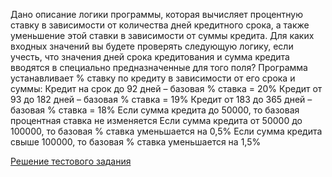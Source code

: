 Дано описание логики программы, которая вычисляет процентную ставку в зависимости от количества дней кредитного срока, а также уменьшение этой ставки в зависимости от суммы кредита.
Для каких входных значений вы будете проверять следующую логику, если учесть, что значения дней срока кредитования и сумма кредита вводятся в специально предназначенные для того поля? Программа устанавливает % ставку по кредиту в зависимости от его срока и суммы:
Кредит на срок до 92 дней – базовая % ставка = 20%
Кредит от 93 до 182 дней – базовая % ставка = 19%
Кредит от 183 до 365 дней – базовая % ставка = 18%
Если сумма кредита до 50000, то базовая процентная ставка не изменяется
Если сумма кредита от 50000 до 100000, то базовая % ставка уменьшается на 0,5%
Если сумма кредита свыше 100000, то базовая % ставка уменьшается на 1,5%

[Решение тестового задания](https://docs.google.com/spreadsheets/d/1gn9a0UQVf3_-1y849Cw49J8mljvz39jEFzxRP5nkD2E/edit?gid=0#gid=0)
